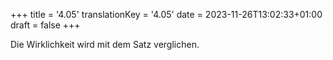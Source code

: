 +++
title = '4.05'
translationKey = '4.05'
date = 2023-11-26T13:02:33+01:00
draft = false
+++

Die Wirklichkeit wird mit dem Satz verglichen.
